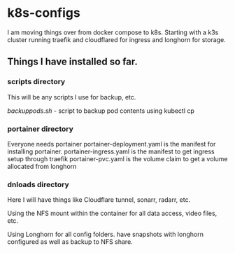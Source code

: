 # k8s-configs
I am moving things over from docker compose to k8s.  Starting with a k3s cluster running traefik and cloudflared for ingress and longhorn for storage.

## Things I have installed so far.
### scripts directory
This will be any scripts I use for backup, etc. 

*backuppods.sh* - script to backup pod contents using kubectl cp

### portainer directory
Everyone needs portainer
portainer-deployment.yaml is the manifest for installing portainer. 
portainer-ingress.yaml is the manifest to get ingress setup through traefik
portainer-pvc.yaml is the volume claim to get a volume allocated from longhorn

### dnloads directory
Here I will have things like Cloudflare tunnel, sonarr, radarr, etc.

Using the NFS mount within the container for all data access, video files, etc.  

Using Longhorn for all config folders.   have snapshots with longhorn configured as well as backup to NFS share.


